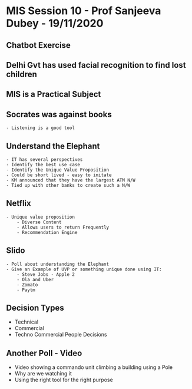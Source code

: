 # MIS Session 10 - Prof Sanjeeva Dubey - 19/11/2020

## Chatbot Exercise
## Delhi Gvt has used facial recognition to find lost children

## MIS is a Practical Subject

## Socrates was against books
	- Listening is a good tool

## Understand the Elephant
	- IT has several perspectives
	- Identify the best use case
	- Identify the Unique Value Proposition
	- Could be short lived - easy to imitate
	- KM announced that they have the largest ATM N/W
	- Tied up with other banks to create such a N/W

## Netflix
	- Unique value proposition
		- Diverse Content
		- Allows users to return Frequently
		- Recommendation Engine

## Slido
	- Poll about understanding the Elephant
	- Give an Example of UVP or something unique done using IT:
		- Steve Jobs - Apple 2
		- Ola and Uber
		- Zomato
		- Paytm

## Decision Types
- Technical
- Commercial
- Techno Commercial People Decisions

## Another Poll - Video
- Video showing a commando unit climbing a building using a Pole
- Why are we watching it
- Using the right tool for the right purpose